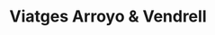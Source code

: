 ---
title: "Viatges Arroyo & Vendrell"
url: /sant-andreu-de-la-barca/viatges-arroyo-y-vendrell/
shop: agencia de viajes
---